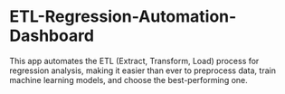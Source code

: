 # ETL-Regression-Automation-Dashboard
This app automates the ETL (Extract, Transform, Load) process for regression analysis, making it easier than ever to preprocess data, train machine learning models, and choose the best-performing one.

